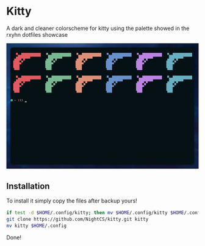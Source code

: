 # Kitty

A dark and cleaner colorscheme for kitty using the palette showed in the rxyhn dotfiles showcase

![demonstration](./misc/demonstration.png)

## Installation

To install it simply copy the files after backup yours!

```sh
if test -d $HOME/.config/kitty; then mv $HOME/.config/kitty $HOME/.config/kitty.BAK; fi
git clone https://github.com/NightCS/kitty.git kitty
mv kitty $HOME/.config
```

Done!
